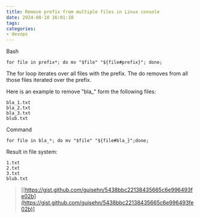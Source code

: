 ```yaml
---
title: Remove prefix from multiple files in Linux console
date: 2024-08-18 16:01:18
tags:
categories:
- devops
---
```



Bash
```
for file in prefix*; do mv "$file" "${file#prefix}"; done;
```
The for loop iterates over all files with the prefix. The do removes from all those files iterated over the prefix.

Here is an example to remove "bla_" form the following files:
```
bla_1.txt
bla_2.txt
bla_3.txt
blub.txt
```
Command
```
for file in bla_*; do mv "$file" "${file#bla_}";done;
```
Result in file system:
```
1.txt
2.txt
3.txt
blub.txt
```



> [[https://gist.github.com/guisehn/5438bbc22138435665c6e996493fe02b](https://gist.github.com/guisehn/5438bbc22138435665c6e996493fe02b)]
